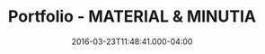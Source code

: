 ---
title: Portfolio - MATERIAL & MINUTIA
permalink: "/portfolio/materialminutia/"
date: '2016-03-23T11:48:41.000-04:00'
layout: portfolioDoc
page_sections:
- template: block-hero-project
  hero_image: "/images/material-and-minutia-hero-1920px.jpg"
  project_title: MATERIAL & MINUTIA
  project_description: Small projects can be the incredibly complex. In this Rockridge,
    CA home we designed two bathrooms where one used to be and renovated the fireplace.
    The keys to success here were high quality materials and extreme attention to
    detail. We were inspired by the clients' love for the arts and crafts style of
    their home as well as hand glazed tile.
- template: block-project-images
  project_images:
  - project_image: "/images/materialminutiaimg_2775.jpeg"
  - project_image: "/images/materialminutiaimg_2829.jpeg"
  - project_image: "/images/materialminutiadetail.jpeg"
  - project_image: "/images/materialminutiahallbath.jpeg"
  - project_image: "/images/materialminutiadetail2.jpeg"
  - project_image: "/images/materialminutiaohowells.gif"
  - project_image: "/images/materialminutiaimg_2909.jpeg"
  - project_image: "/images/materialminutiaimg_2896.jpeg"
  - project_image: "/images/materialminutiaimg_2839.jpeg"
  - project_image: "/images/materialminutiaimg_20140617_0030.jpeg"
  - project_image: "/images/materialminutiaimg_2990.jpeg"
  - project_image: "/images/materialminutiaimg_2881.jpeg"
  - project_image: "/images/materialminutiadoors.jpeg"
  - project_image: "/images/materialminutiaimg_2854.jpeg"
  - project_image: "/images/materialminutiaimg_2940.jpeg"
  - project_image: "/images/materialminutiaimg_20140617_0030.jpeg"
  - project_image: "/images/materialminutiaimg_20140617_0029.jpeg"
- template: block-related-projects
  related_project_title: 'Related projects '
  project_:
  - project_title: POOL PARTY
    project_image: "/images/pool-party-hero-1366px.jpg"
    url: https://clever-hugle-2c32c1.netlify.app/portfolio/pool-party/
    column_size_phone: col-sm-12
    offset_column_phone: none
    column_size_tablet: col-md-4
    offset_column_tablet: offset-md-2
    column_size_laptop: col-lg-4
    offset_column_laptop: offset-lg-2
    column_size_desktop: col-xl-4
    offset_column_desktop: offset-xl-2
    margin: " 20px 0px"
  - project_title: MATERIAL & MINUTIAE
    project_image: "/images/material-and-minutia-hero-1366px.jpg"
    url: https://clever-hugle-2c32c1.netlify.app/portfolio/materialminutia/
    column_size_phone: col-sm-12
    offset_column_phone: none
    column_size_tablet: col-md-4
    offset_column_tablet: none
    column_size_laptop: col-lg-4
    offset_column_laptop: none
    column_size_desktop: col-xl-4
    offset_column_desktop: none
    margin: " 20px 0px"
  - project_title: LIGHT BOX
    project_image: "/images/light-box-hero-1366px.jpg"
    url: https://clever-hugle-2c32c1.netlify.app/portfolio/lightbox/
    column_size_phone: col-sm-12
    offset_column_phone: none
    column_size_tablet: col-md-4
    offset_column_tablet: offset-md-2
    column_size_laptop: col-lg-4
    offset_column_laptop: none
    column_size_desktop: col-xl-4
    offset_column_desktop: none
    margin: " 20px 0px"
  - project_title: STARTED FROM THE BOTTOM
    project_image: "/images/started-from-the-bottom-hero-1366px.jpg"
    url: https://clever-hugle-2c32c1.netlify.app/portfolio/started-from-the-bottom/
    column_size_phone: col-sm-12
    offset_column_phone: none
    column_size_tablet: col-md-4
    offset_column_tablet: none
    column_size_laptop: col-lg-4
    offset_column_laptop: none
    column_size_desktop: col-xl-4
    offset_column_desktop: none
    margin: " 20px 0px"

---